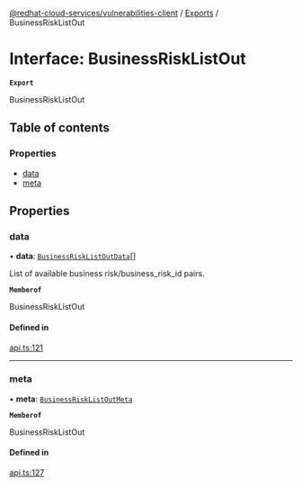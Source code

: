 [@redhat-cloud-services/vulnerabilities-client](../README.md) / [Exports](../modules.md) / BusinessRiskListOut

# Interface: BusinessRiskListOut

**`Export`**

BusinessRiskListOut

## Table of contents

### Properties

- [data](BusinessRiskListOut.md#data)
- [meta](BusinessRiskListOut.md#meta)

## Properties

### data

• **data**: [`BusinessRiskListOutData`](BusinessRiskListOutData.md)[]

List of available business risk/business_risk_id pairs.

**`Memberof`**

BusinessRiskListOut

#### Defined in

[api.ts:121](https://github.com/mkholjuraev/javascript-clients/blob/main/packages/vulnerabilities/git-api/api.ts#L121)

___

### meta

• **meta**: [`BusinessRiskListOutMeta`](BusinessRiskListOutMeta.md)

**`Memberof`**

BusinessRiskListOut

#### Defined in

[api.ts:127](https://github.com/mkholjuraev/javascript-clients/blob/main/packages/vulnerabilities/git-api/api.ts#L127)
